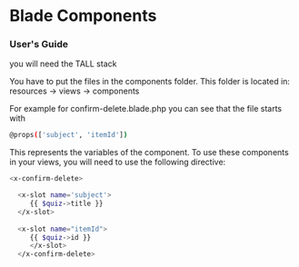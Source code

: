 # Blade Components

### User's Guide

you will need the TALL stack

You have to put the files in the components folder.
This folder is located in: 
resources -> views -> components

For example for confirm-delete.blade.php
you can see that the file starts with
```sh
@props(['subject', 'itemId'])
```


This represents the variables of the component.
To use these components in your views, you will need to use the following directive:

```sh
<x-confirm-delete>

  <x-slot name='subject'>
     {{ $quiz->title }}
  </x-slot>
  
  <x-slot name="itemId">
     {{ $quiz->id }}
     </x-slot>
  </x-confirm-delete>
